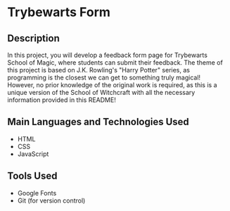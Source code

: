 # Trybewarts Form

## Description
In this project, you will develop a feedback form page for Trybewarts School of Magic, where students can submit their feedback. The theme of this project is based on J.K. Rowling's "Harry Potter" series, as programming is the closest we can get to something truly magical! However, no prior knowledge of the original work is required, as this is a unique version of the School of Witchcraft with all the necessary information provided in this README!

## Main Languages and Technologies Used
- HTML
- CSS
- JavaScript

## Tools Used
- Google Fonts
- Git (for version control)
